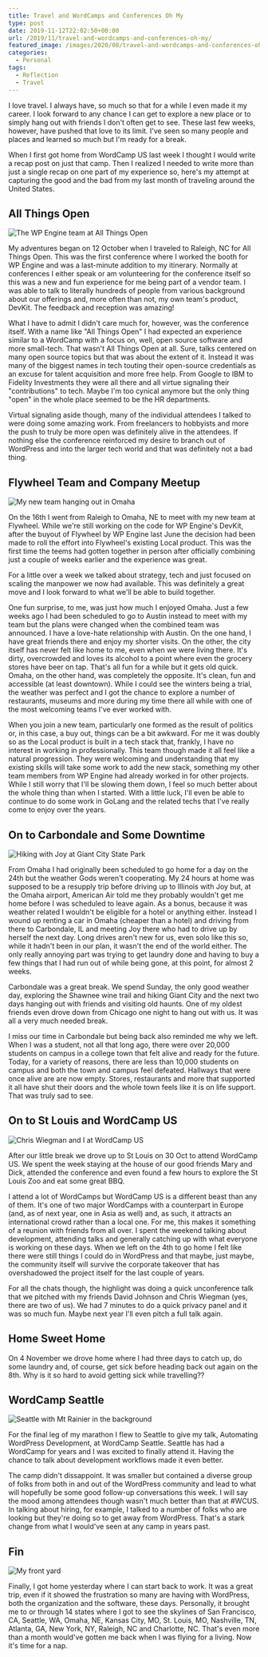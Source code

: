 ```yaml
---
title: Travel and WordCamps and Conferences Oh My
type: post
date: 2019-11-12T22:02:50+00:00
url: /2019/11/travel-and-wordcamps-and-conferences-oh-my/
featured_image: /images/2020/08/travel-and-wordcamps-and-conferences-oh-my.jpg
categories:
  - Personal
tags:
  - Reflection
  - Travel
---
```


I love travel. I always have, so much so that for a while I even made it my career.  I look forward to any chance I can get to explore a new place or to simply hang out with friends I don't often get to see. These last few weeks, however, have pushed that love to its limit. I've seen so many people and places and learned so much but I'm ready for a break.

When I first got home from WordCamp US last week I thought I would write a recap post on just that camp. Then I realized I needed to write more than just a single recap on one part of my experience so, here's my attempt at capturing the good and the bad from my last month of traveling around the United States.

## All Things Open

![The WP Engine team at All Things Open](/images/2020/08/raleigh.jpg)

My adventures began on 12 October when I traveled to Raleigh, NC for All Things Open. This was the first conference where I worked the booth for WP Engine and was a last-minute addition to my itinerary. Normally at conferences I either speak or am volunteering for the conference itself so this was a new and fun experience for me being part of a vendor team. I was able to talk to literally hundreds of people from various background about our offerings and, more often than not, my own team's product, DevKit. The feedback and reception was amazing!

What I have to admit I didn't care much for, however, was the conference itself. With a name like "All Things Open" I had expected an experience similar to a WordCamp with a focus on, well, open source software and more small-tech. That wasn't All Things Open at all. Sure, talks centered on many open source topics but that was about the extent of it. Instead it was many of the biggest names in tech touting their open-source credentials as an excuse for talent acquisition and more free help. From Google to IBM to Fidelity Investments they were all there and all virtue signaling their "contributions" to tech. Maybe I'm too cynical anymore but the only thing "open" in the whole place seemed to be the HR departments.

Virtual signaling aside though, many of the individual attendees I talked to were doing some amazing work. From freelancers to hobbyists and more the push to truly be more open was definitely alive in the attendees. If nothing else the conference reinforced my desire to branch out of WordPress and into the larger tech world and that was definitely not a bad thing.

## Flywheel Team and Company Meetup

![My new team hanging out in Omaha](/images/2020/08/omaha.jpg)

On the 16th I went from Raleigh to Omaha, NE to meet with my new team at Flywheel. While we're still working on the code for WP Engine's DevKit, after the buyout of Flywheel by WP Engine last June the decision had been made to roll the effort into Flywheel's existing Local product. This was the first time the teems had gotten together in person after officially combining just a couple of weeks earlier and the experience was great.

For a little over a week we talked about strategy, tech and just focused on scaling the manpower we now had available. This was definitely a great move and I look forward to what we'll be able to build together.

One fun surprise, to me, was just how much I enjoyed Omaha. Just a few weeks ago I had been scheduled to go to Austin instead to meet with my team but the plans were changed when the combined team was announced. I have a love-hate relationship with Austin. On the one hand, I have great friends there and enjoy my shorter visits. On the other, the city itself has never felt like home to me, even when we were living there. It's dirty, overcrowded and loves its alcohol to a point where even the grocery stores have beer on tap. That's all fun for a while but it gets old quick. Omaha, on the other hand, was completely the opposite. It's clean, fun and accessible (at least downtown). While I could see the winters being a trial, the weather was perfect and I got the chance to explore a number of restaurants, museums and more during my time there all while with one of the most welcoming teams I've ever worked with.

When you join a new team, particularly one formed as the result of politics or, in this case, a buy out, things can be a bit awkward. For me it was doubly so as  the Local product is built in a tech stack that, frankly, I have no interest in working in professionally. This team though made it all feel like a natural progression. They were welcoming and understanding that my existing skills will take some work to add the new stack, something my other team members from WP Engine had already worked in for other projects. While I still worry that I'll be slowing them down, I feel so much better about the whole thing than when I started. With a little luck, I'll even be able to continue to do some work in GoLang and the related techs that I've really come to enjoy over the years.

## On to Carbondale and Some Downtime

![Hiking with Joy at Giant City State Park](/images/2020/08/carbondale.jpg)

From Omaha I had originally been scheduled to go home for a day on the 24th but the weather Gods weren't cooperating. My 24 hours at home was supposed to be a resupply trip before driving up to Illinois with Joy but, at the Omaha airport, American Air told me they probably wouldn't get me home before I was scheduled to leave again. As a bonus, because it was weather related I wouldn't be eligible for a hotel or anything either. Instead I wound up renting a car in Omaha (cheaper than a hotel) and driving from there to Carbondale, IL and meeting Joy there who had to drive up by herself the next day. Long drives aren't new for us, even solo like this so, while it hadn't been in our plan, it wasn't the end of the world either. The only really annoying part was trying to get laundry done and having to buy a few things that I had run out of while being gone, at this point, for almost 2 weeks.

Carbondale was a great break. We spend Sunday, the only good weather day, exploring the Shawnee wine trail and hiking Giant City and the next two days hanging out with friends and visiting old haunts. One of my oldest friends even drove down from Chicago one night to hang out with us. It was all a very much needed break.

I miss our time in Carbondale but being back also reminded me why we left. When I was a student, not all that long ago, there were over 20,000 students on campus in a college town that felt alive and ready for the future. Today, for a variety of reasons, there are less than 10,000 students on campus and both the town and campus feel defeated. Hallways that were once alive are are now empty. Stores, restaurants and more that supported it all have shut their doors and the whole town feels like it is on life support. That was truly sad to see.

## On to St Louis and WordCamp US

![Chris Wiegman and I at WordCamp US](/images/2020/08/st-louis.jpg)

After our little break we drove up to St Louis on 30 Oct to attend WordCamp US. We spent the week staying at the house of our good friends Mary and Dick, attended the conference and even found a few hours to explore the St Louis Zoo and eat some great BBQ.

I attend a lot of WordCamps but WordCamp US is a different beast than any of them. It's one of two major WordCamps with a counterpart in Europe (and, as of next year, one in Asia as well) and, as such, it attracts an international crowd rather than a local one. For me, this makes it something of a reunion with friends from all over. I spent the weekend talking about development, attending talks and generally catching up with what everyone is working on these days. When we left on the 4th to go home I felt like there were still things I could do in WordPress and that maybe, just maybe, the community itself will survive the corporate takeover that has overshadowed the project itself for the last couple of years.

For all the chats though, the highlight was doing a quick unconference talk that we pitched with my friends David Johnson and Chris Wiegman (yes, there are two of us). We had 7 minutes to do a quick privacy panel and it was so much fun. Maybe next year I'll even pitch a full talk again.

## Home Sweet Home

On 4 November we drove home where I had three days to catch up, do some laundry and, of course, get sick before heading back out again on the 8th. Why is it so hard to avoid getting sick while travelling??

## WordCamp Seattle

![Seattle with Mt Rainier in the background](/images/2020/08/seattle.jpg)

For the final leg of my marathon I  flew to Seattle to give my talk, Automating WordPress Development, at WordCamp Seattle. Seattle has had a WordCamp for years and I  was excited to finally attend it. Having the chance to talk about development workflows made it even better.

The camp didn't dissappoint. It was smaller but contained a diverse group of folks from both in and out of the WordPress community and lead to what will hopefully be some good follow-up conversations this week. I will say the mood among attendees though wasn't much better than that at #WCUS. In talking about hiring, for example, I talked to a number of folks who are looking but they're doing so to get away from WordPress. That's a stark change from what I would've seen at any camp in years past.

## Fin

![My front yard](/images/2020/08/home.jpg)

Finally, I got home yesterday where I can start back to work. It was a great trip, even if it showed the frustration so many are having with WordPress, both the organization and the software, these days. Personally, it brought me to or through 14 states where I got to see the skylines of San Francisco, CA, Seattle, WA, Omaha, NE, Kansas City, MO, St. Louis, MO, Nashville, TN, Atlanta, GA, New York, NY, Raleigh, NC and Charlotte, NC. That's even more than a month would've gotten me back when I was flying for a living. Now it's time for a nap.